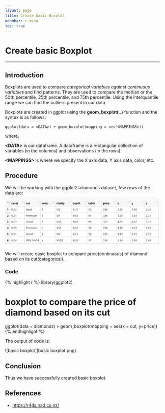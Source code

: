 ```yaml
---
layout: page
title: Create basic Boxplot
menubar: r_menu
toc: true
---
```


# Create basic Boxplot

-------------------------------------------------------------------

## Introduction	

Boxplots are used to compare *categorical variables against continuous variables* and find patterns. They are used to compare the median or the 50th percentile, 25th percentile, and 75th percentile. Using the interquantile range we can find the outliers present in our data. 

Boxplots are created in ggplot using the **geom_boxplot(..)** function and the syntax is as follows:
```
ggplot(data = <DATA>) + geom_boxplot(mapping = aes(<MAPPINGS>))
```

where,

**\<DATA\>** is our dataframe. A dataframe is a rectangular collection of variables (in the columns) and observations (in the rows).

**\<MAPPINGS\>** is where we specify the X axis data, Y axis data, color, etc.


## Procedure

We will be working with the ggplot2::diamonds dataset, few rows of the data are:

![diamonds](diamonds.png)

We will create basic boxplot to compare price(continuous) of diamond based on its cut(categorical).

### Code

{% highlight r %} 
library(ggplot2)
# boxplot to compare the price of diamond based on its cut
ggplot(data = diamonds) + geom_boxplot(mapping = aes(x = cut, y=price))
{% endhighlight %}

The output of code is:

![basic boxplot](basic boxplot.png)

## Conclusion

Thus we have successfully created basic boxplot.

## References
- https://r4ds.had.co.nz/